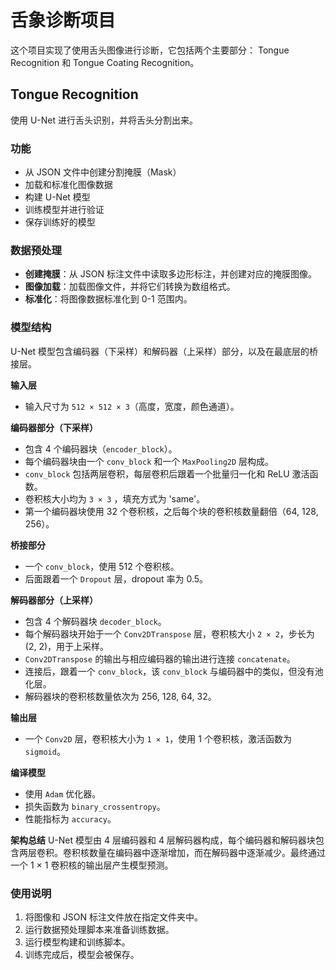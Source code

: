 # 舌象诊断项目

这个项目实现了使用舌头图像进行诊断，它包括两个主要部分： Tongue Recognition 和 Tongue Coating Recognition。

## Tongue Recognition

使用 U-Net 进行舌头识别，并将舌头分割出来。

### 功能

- 从 JSON 文件中创建分割掩膜（Mask）
- 加载和标准化图像数据
- 构建 U-Net 模型
- 训练模型并进行验证
- 保存训练好的模型

### 数据预处理

- **创建掩膜**：从 JSON 标注文件中读取多边形标注，并创建对应的掩膜图像。
- **图像加载**：加载图像文件，并将它们转换为数组格式。
- **标准化**：将图像数据标准化到 0-1 范围内。

### 模型结构

U-Net 模型包含编码器（下采样）和解码器（上采样）部分，以及在最底层的桥接层。

**输入层**
- 输入尺寸为 `512 × 512 × 3`（高度，宽度，颜色通道）。

**编码器部分（下采样）**
- 包含 4 个编码器块（`encoder_block`）。
- 每个编码器块由一个 `conv_block` 和一个 `MaxPooling2D` 层构成。
- `conv_block` 包括两层卷积，每层卷积后跟着一个批量归一化和 ReLU 激活函数。
- 卷积核大小均为 `3 × 3` ，填充方式为 'same'。
- 第一个编码器块使用 32 个卷积核，之后每个块的卷积核数量翻倍（64, 128, 256）。

**桥接部分**
- 一个 `conv_block`，使用 512 个卷积核。
- 后面跟着一个 `Dropout` 层，dropout 率为 0.5。

**解码器部分（上采样）**
- 包含 4 个解码器块 `decoder_block`。
- 每个解码器块开始于一个 `Conv2DTranspose` 层，卷积核大小 `2 × 2`，步长为 (2, 2)，用于上采样。
- `Conv2DTranspose` 的输出与相应编码器的输出进行连接 `concatenate`。
- 连接后，跟着一个 `conv_block`，该 `conv_block` 与编码器中的类似，但没有池化层。
- 解码器块的卷积核数量依次为 256, 128, 64, 32。

**输出层**
- 一个 `Conv2D` 层，卷积核大小为 `1 × 1`，使用 1 个卷积核，激活函数为 `sigmoid`。

**编译模型**
- 使用 `Adam` 优化器。
- 损失函数为 `binary_crossentropy`。
- 性能指标为 `accuracy`。

**架构总结**
  U-Net 模型由 4 层编码器和 4 层解码器构成，每个编码器和解码器块包含两层卷积。卷积核数量在编码器中逐渐增加，而在解码器中逐渐减少。最终通过一个 1 × 1 卷积核的输出层产生模型预测。

### 使用说明

1. 将图像和 JSON 标注文件放在指定文件夹中。
2. 运行数据预处理脚本来准备训练数据。
3. 运行模型构建和训练脚本。
4. 训练完成后，模型会被保存。
